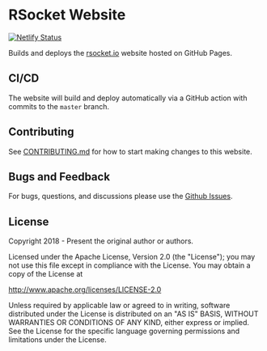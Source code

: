 # RSocket Website

[![Netlify Status](https://api.netlify.com/api/v1/badges/8e20ceda-df0e-4ebe-a730-cde1c98a8c7d/deploy-status)](https://app.netlify.com/sites/upbeat-kare-7e7d48/deploys)

Builds and deploys the [rsocket.io](http://rsocket.io) website hosted on GitHub Pages.

## CI/CD

The website will build and deploy automatically via a GitHub action with commits to the `master` branch.

## Contributing

See [CONTRIBUTING.md](CONTRIBUTING.md) for how to start making changes to this website.

## Bugs and Feedback
For bugs, questions, and discussions please use the [Github Issues](https://github.com/rsocket/rsocket-website/issues).


## License

Copyright 2018 - Present the original author or authors.

Licensed under the Apache License, Version 2.0 (the "License");
you may not use this file except in compliance with the License.
You may obtain a copy of the License at

http://www.apache.org/licenses/LICENSE-2.0

Unless required by applicable law or agreed to in writing, software
distributed under the License is distributed on an "AS IS" BASIS,
WITHOUT WARRANTIES OR CONDITIONS OF ANY KIND, either express or implied.
See the License for the specific language governing permissions and
limitations under the License.
